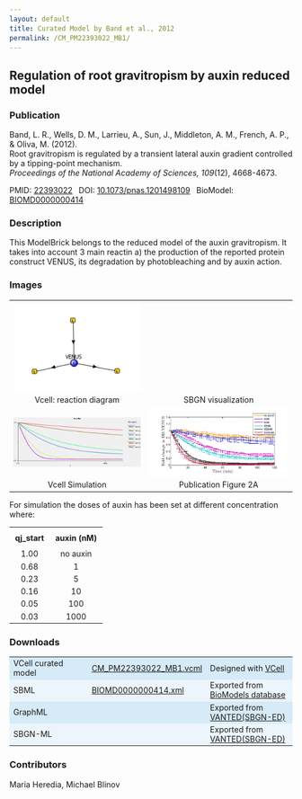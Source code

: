 ```yaml
---
layout: default
title: Curated Model by Band et al., 2012
permalink: /CM_PM22393022_MB1/
---
```

## Regulation of root gravitropism by auxin reduced model

### Publication 

Band, L. R., Wells, D. M., Larrieu, A., Sun, J., Middleton, A. M., French, A. P., & Oliva, M. (2012). <br />
Root gravitropism is regulated by a transient lateral auxin gradient controlled by a tipping-point mechanism. <br/>
<i>Proceedings of the National Academy of Sciences, 109</i>(12), 4668-4673.

 PMID: <a href="https://www.ncbi.nlm.nih.gov/pubmed/?term=22393022">22393022</a>&ensp; 
 DOI: <a href="https://doi.org/10.1073/pnas.1201498109">10.1073/pnas.1201498109</a>&ensp;
 BioModel: <a href="https://www.ebi.ac.uk/biomodels/BIOMD0000000413">BIOMD0000000414</a><br/>

### Description
This ModelBrick belongs to the reduced model of the auxin gravitropism. It takes into account 3 main reactin a) the production of the reported protein construct VENUS, its degradation by photobleaching and by auxin action. 

### Images
<center>
 <table> 
 <tr>
  <td align="center" >
   <a href="https://modelbricks.github.io/images/Vcellimages/CM_PM22393022_MB1_Vcell_diagram.PNG">
   <img align="center" src="/images/Vcellimages/CM_PM22393022_MB1_Vcell_diagram.PNG" /></a></td>
  <td align="center" >
  <!-- <a href="https://modelbricks.github.io/images/SBGNfiles/cuttswitch_SBGN.PNG">
   <img align="center" src= "/images/SBGNfiles/cuttswitch_SBGN.PNG" > </a>--></td>
 </tr>
 <tr>
  <td align="center"> Vcell: reaction diagram </td>
  <td align="center"> SBGN visualization </td>
   </tr>
  <tr>
   <td align="center" widht="400">
    <a href="https://modelbricks.github.io/images/Vcellimages/CM_PM22393022_MB1_Vcell_sim.PNG">
    <img align="center" src="/images/Vcellimages/CM_PM22393022_MB1_Vcell_sim.PNG"  /></a></td> 
   <td align="center" >
    <a href="https://modelbricks.github.io/images/SBGNfiles/CM_PM22393022_MB1_papersim.PNG.PNG">
    <img align="center" src="/images/SBGNfiles/CM_PM22393022_MB1_papersim.PNG" /></a></td>
  </tr>
  <tr>
   <td align="center"> Vcell Simulation </td>
   <td align="center"> Publication Figure 2A </td>
  </tr>
 </table>
</center>

For simulation the doses of auxin has been set at different concentration where:

<center>
<table >
  <th align="center" style="padding:10px" > <strong> qj_start </strong> </th>
  <th align="center" style="padding:10px" >  <strong> auxin (nM) </strong> </th>
   <tr><td align="center">1.00</td>
    <td align="center">no auxin</td></tr>
   <tr><td align="center">0.68</td>
    <td align="center">1 </td></tr>
   <tr><td align="center">0.23</td> 
    <td align="center">5</td> </tr>
   <tr><td align="center">0.16</td> 
    <td align="center">10</td> </tr>
   <tr><td align="center">0.05</td> 
    <td align="center">100</td></tr> 
   <tr><td align="center">0.03</td> 
    <td align="center">1000</td></tr>
</table>
</center> 


### Downloads
<center>
 <table>
  <td width="33%" bgcolor="#D6EAF8"> VCell curated model </td>
  <td width="33%" bgcolor="#D6EAF8"><a href="/modelbricks/VCML_SBMLfiles/CM_PM22393022_MB1.vcml">CM_PM22393022_MB1.vcml</a></td>
  <td width="33%" bgcolor="#D6EAF8"> Designed with <a href="http://vcell.org"> VCell</a></td>
  <tr>
   <td bgcolor="#EBF5FB"> SBML </td>
   <td bgcolor="#EBF5FB"><a href="/modelbricks/VCML_SBMLfiles/BIOMD0000000414.xml">BIOMD0000000414.xml</a></td>
   <td bgcolor="#EBF5FB"> Exported from <a href="https://www.ebi.ac.uk/biomodels/BIOMD0000000414">BioModels database</a></td>
  </tr>
  <tr>
  
   <td bgcolor="#D6EAF8">GraphML </td>
   <td bgcolor="#D6EAF8"><!--<a href="/modelbricks/SBGNexecutablefiles/CM_PM22393022_MB1.graphml">CM_PM22393022_MB1.graphml</a>--></td>
   <td bgcolor="#D6EAF8"> Exported from <a href="https://immersive-analytics.infotech.monash.edu/vanted/addons/sbgn-ed/">VANTED(SBGN-ED)</a></td>
  </tr>
  <tr>
   <td bgcolor="#EBF5FB">SBGN-ML </td>
   <td bgcolor="#EBF5FB"><!--<a href="/modelbricks/SBGNexecutablefiles/CM_PM22393022_MB1.sbgn">CM_PM22393022_MB1.sbgn</a>--></td>
   <td bgcolor="#EBF5FB"> Exported from <a href="https://immersive-analytics.infotech.monash.edu/vanted/addons/sbgn-ed/">VANTED(SBGN-ED)</a></td>
  </tr>
 </table>
</center>
  
  
### Contributors
Maria Heredia, Michael Blinov
